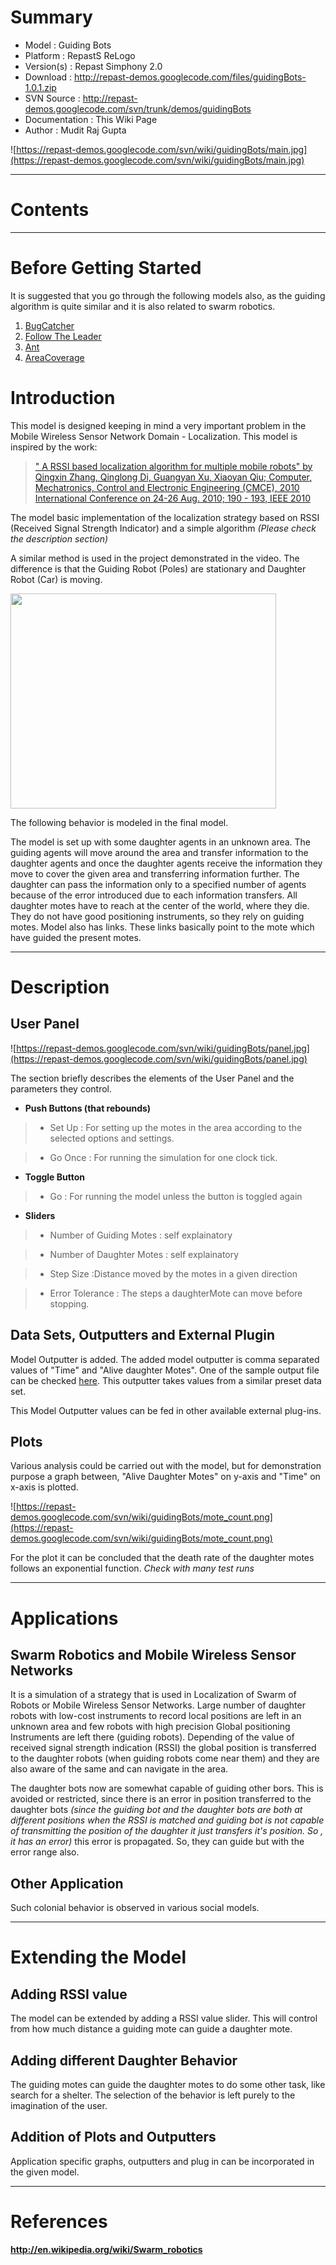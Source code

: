 # Summary #

  * Model        : Guiding Bots
  * Platform     : RepastS ReLogo
  * Version(s)	: Repast Simphony 2.0
  * Download     : http://repast-demos.googlecode.com/files/guidingBots-1.0.1.zip
  * SVN Source  : http://repast-demos.googlecode.com/svn/trunk/demos/guidingBots
  * Documentation : This Wiki Page
  * Author       : Mudit Raj Gupta

![https://repast-demos.googlecode.com/svn/wiki/guidingBots/main.jpg](https://repast-demos.googlecode.com/svn/wiki/guidingBots/main.jpg)


---


# **Contents** #




---


# Before Getting Started #

It is suggested that you go through the following models also, as the guiding algorithm is quite similar and it is also related to swarm robotics.

  1. [BugCatcher](BugCatcher.md)
  1. [Follow The Leader](FollowTheLeader.md)
  1. [Ant](Ant.md)
  1. [AreaCoverage](AreaCoverage.md)

# Introduction #

This model is designed keeping in mind a very important problem in the Mobile Wireless Sensor Network Domain - Localization. This model is inspired by the work:


> [" A RSSI based localization algorithm for multiple mobile robots" by Qingxin Zhang, Qinglong Di, Guangyan Xu, Xiaoyan Qiu; Computer, Mechatronics, Control and Electronic Engineering (CMCE), 2010 International Conference on 24-26 Aug. 2010; 190 - 193, IEEE 2010](http://ieeexplore.ieee.org/xpl/freeabs_all.jsp?arnumber=5610184)

The model basic implementation of the localization strategy based on RSSI (Received Signal Strength Indicator) and a simple algorithm _(Please check the description section)_

A similar method is used in the project demonstrated in the video. The difference is that the Guiding Robot (Poles) are stationary and Daughter Robot (Car) is moving.

<a href='http://www.youtube.com/watch?feature=player_embedded&v=xMDsKiTxD8g' target='_blank'><img src='http://img.youtube.com/vi/xMDsKiTxD8g/0.jpg' width='425' height=344 /></a>

The following behavior is modeled in the final model.

The model is set up with some daughter agents in an unknown area. The guiding agents will move around the area and transfer information to the daughter agents and once the daughter agents receive the information they move to cover the given area and transferring information further. The daughter can pass the information only to a specified number of agents because of the error introduced due to each information transfers. All daughter motes have to reach at the center of the world, where they die. They do not have good positioning instruments, so they rely on guiding motes. Model also has links. These links basically point to the mote which have guided the present motes.


---


# Description #


## User Panel ##

![https://repast-demos.googlecode.com/svn/wiki/guidingBots/panel.jpg](https://repast-demos.googlecode.com/svn/wiki/guidingBots/panel.jpg)

The section briefly describes the elements of the User Panel and the parameters they control.

  * **Push Buttons (that rebounds)**

> - Set Up : For setting up the motes in the area according to the selected options and settings.

> - Go Once : For running the simulation for one clock tick.

  * **Toggle Button**

> - Go : For running the model unless the button is toggled again

  * **Sliders**

> - Number of Guiding Motes : self explainatory

> - Number of Daughter Motes : self explainatory

> - Step Size :Distance moved by the motes in a given direction

> - Error Tolerance : The steps a daughterMote can move before stopping.


## Data Sets, Outputters and External Plugin ##

Model Outputter is added. The added model outputter is comma separated values of "Time" and "Alive daughter Motes". One of the sample output file can be checked [here](https://repast-demos.googlecode.com/svn/wiki/guidingBots/ModelOutput.txt). This outputter takes values from a similar preset data set.

This Model Outputter values can be fed in other available external plug-ins.

## Plots ##

Various analysis could be carried out with the model, but for demonstration purpose a graph between, "Alive Daughter Motes" on y-axis and "Time" on x-axis is plotted.

![https://repast-demos.googlecode.com/svn/wiki/guidingBots/mote_count.png](https://repast-demos.googlecode.com/svn/wiki/guidingBots/mote_count.png)

For the plot it can be concluded that the death rate of the daughter motes follows an exponential function. _Check with many test runs_


---


# Applications #

## Swarm Robotics and Mobile Wireless Sensor Networks ##

It is a simulation of a strategy that is used in Localization of Swarm of Robots or Mobile Wireless Sensor Networks. Large number of daughter robots with low-cost instruments to record local positions are left in an unknown area and few robots with high precision Global positioning Instruments are left there (guiding robots). Depending of the value of received signal strength indication (RSSI) the global position is transferred to the daughter robots (when guiding robots come near them) and they are also aware of the same and can navigate in the area.

The daughter bots now are somewhat capable of guiding other bors. This is avoided or restricted, since there is an error in position transferred to the daughter bots _(since the guiding bot and the daughter bots are both at different positions when the RSSI is matched and guiding bot is not capable of transmitting the position of the daughter it just transfers it's position. So , it has an error)_ this error is propagated. So, they can guide but with the error range also.

## Other Application ##

Such colonial behavior is observed in various social models.


---


# Extending the Model #

## Adding RSSI value ##

The model can be extended by adding a RSSI value slider. This will control from how much distance a guiding mote can guide a daughter mote.

## Adding different Daughter Behavior ##

The guiding motes can guide the daughter motes to do some other task, like search for a shelter. The selection of the behavior is left purely to the imagination of the user.

## Addition of Plots and Outputters ##

Application specific graphs, outputters and plug in can be incorporated in the given model.


---


# References #

**http://en.wikipedia.org/wiki/Swarm_robotics**

